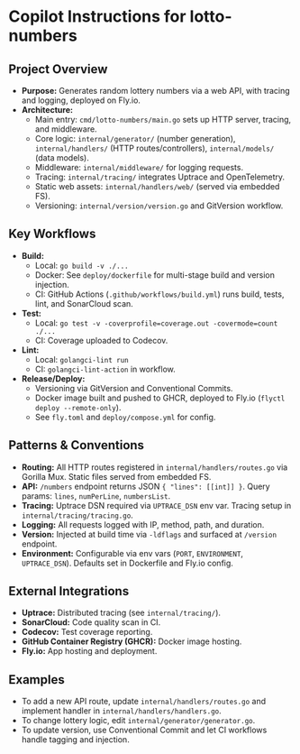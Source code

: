 # Copilot Instructions for lotto-numbers

## Project Overview

-   **Purpose:** Generates random lottery numbers via a web API, with tracing and logging, deployed on Fly.io.
-   **Architecture:**
    -   Main entry: `cmd/lotto-numbers/main.go` sets up HTTP server, tracing, and middleware.
    -   Core logic: `internal/generator/` (number generation), `internal/handlers/` (HTTP routes/controllers), `internal/models/` (data models).
    -   Middleware: `internal/middleware/` for logging requests.
    -   Tracing: `internal/tracing/` integrates Uptrace and OpenTelemetry.
    -   Static web assets: `internal/handlers/web/` (served via embedded FS).
    -   Versioning: `internal/version/version.go` and GitVersion workflow.

## Key Workflows

-   **Build:**
    -   Local: `go build -v ./...`
    -   Docker: See `deploy/dockerfile` for multi-stage build and version injection.
    -   CI: GitHub Actions (`.github/workflows/build.yml`) runs build, tests, lint, and SonarCloud scan.
-   **Test:**
    -   Local: `go test -v -coverprofile=coverage.out -covermode=count ./...`
    -   CI: Coverage uploaded to Codecov.
-   **Lint:**
    -   Local: `golangci-lint run`
    -   CI: `golangci-lint-action` in workflow.
-   **Release/Deploy:**
    -   Versioning via GitVersion and Conventional Commits.
    -   Docker image built and pushed to GHCR, deployed to Fly.io (`flyctl deploy --remote-only`).
    -   See `fly.toml` and `deploy/compose.yml` for config.

## Patterns & Conventions

-   **Routing:** All HTTP routes registered in `internal/handlers/routes.go` via Gorilla Mux. Static files served from embedded FS.
-   **API:** `/numbers` endpoint returns JSON `{ "lines": [[int]] }`. Query params: `lines`, `numPerLine`, `numbersList`.
-   **Tracing:** Uptrace DSN required via `UPTRACE_DSN` env var. Tracing setup in `internal/tracing/tracing.go`.
-   **Logging:** All requests logged with IP, method, path, and duration.
-   **Version:** Injected at build time via `-ldflags` and surfaced at `/version` endpoint.
-   **Environment:** Configurable via env vars (`PORT`, `ENVIRONMENT`, `UPTRACE_DSN`). Defaults set in Dockerfile and Fly.io config.

## External Integrations

-   **Uptrace:** Distributed tracing (see `internal/tracing/`).
-   **SonarCloud:** Code quality scan in CI.
-   **Codecov:** Test coverage reporting.
-   **GitHub Container Registry (GHCR):** Docker image hosting.
-   **Fly.io:** App hosting and deployment.

## Examples

-   To add a new API route, update `internal/handlers/routes.go` and implement handler in `internal/handlers/handlers.go`.
-   To change lottery logic, edit `internal/generator/generator.go`.
-   To update version, use Conventional Commit and let CI workflows handle tagging and injection.
